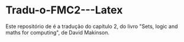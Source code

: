 # Tradu-o-FMC2---Latex
Este repositório de é a tradução do capítulo 2, do livro "Sets, logic and maths for computing", de David Makinson.
